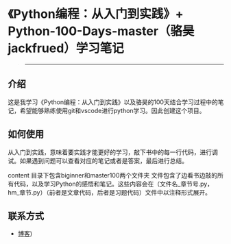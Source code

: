 # 《Python编程：从入门到实践》+ Python-100-Days-master（骆昊jackfrued）学习笔记  
  >  ***
## 介绍
这是我学习《Python编程：从入门到实践》以及骆昊的100天结合学习过程中的笔记，希望能够熟练使用git和vscode进行python学习。因此创建这个项目。
## 如何使用
从入门到实践，意味着要实践才能更好的学习，敲下书中的每一行代码，进行调试。如果遇到问题可以查看对应的笔记或者是答案，最后进行总结。

content 目录下包含biginner和master100两个文件夹 文件包含了边看书边敲的所有代码，以及学习Python的感悟和笔记。这些内容会在（文件名_章节号.py，hm_章节.py）（前者是文章代码，后者是习题代码）文件中以注释形式展开。

## 联系方式

+ [博客](https://home.cnblogs.com/blog/))   
